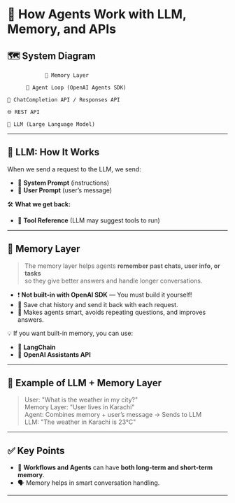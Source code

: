 # 📝 How Agents Work with LLM, Memory, and APIs

## 🗺️ System Diagram

```
            🧠 Memory Layer

      🔄 Agent Loop (OpenAI Agents SDK)

💬 ChatCompletion API / Responses API

🌐 REST API

🤖 LLM (Large Language Model)
```

---

## 🤖 LLM: How It Works

When we send a request to the LLM, we send:

- 📝 **System Prompt** (instructions)
- 💬 **User Prompt** (user’s message)

🛠️ **What we get back:**

- 🔧 **Tool Reference** (LLM may suggest tools to run)

---

## 🧠 Memory Layer

> The memory layer helps agents **remember past chats, user info, or tasks**  
> so they give better answers and handle longer conversations.

- ❗ **Not built-in with OpenAI SDK** — You must build it yourself!
- 💾 Save chat history and send it back with each request.
- 🧩 Makes agents smart, avoids repeating questions, and improves answers.

💡 If you want built-in memory, you can use:

- 🔗 **LangChain**
- 🤖 **OpenAI Assistants API**

---

## 📝 Example of LLM + Memory Layer

> User: "What is the weather in my city?"  
> Memory Layer: "User lives in Karachi"  
> Agent: Combines memory + user’s message → Sends to LLM  
> LLM: "The weather in Karachi is 23°C"

---

## ✅ Key Points

- 🧠 **Workflows and Agents** can have **both long-term and short-term memory**.
- 🗣️ Memory helps in smart conversation handling.

---

